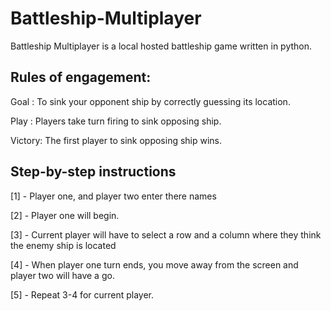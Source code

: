 Battleship-Multiplayer
======================

Battleship Multiplayer is a local hosted battleship game written in python. 

Rules of engagement:
-
Goal : To sink your opponent ship by correctly guessing its location.

Play : Players take turn firing to sink opposing ship.

Victory: The first player to sink opposing ship wins.

Step-by-step instructions
-

[1] - Player one, and player two enter there names
	
[2] - Player one will begin.
	
[3] - Current player will have to select a row and a column where they think the enemy ship is located
	
[4] - When player one turn ends, you move away from the screen and player two will have a go.
	
[5] - Repeat 3-4 for current player.
